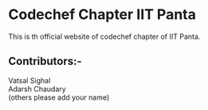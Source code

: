 # Codechef Chapter IIT Panta

This is th official website of codechef chapter of IIT Panta.

## Contributors:-<br>
Vatsal Sighal<br>
Adarsh Chaudary<br>
(others please add your name)
